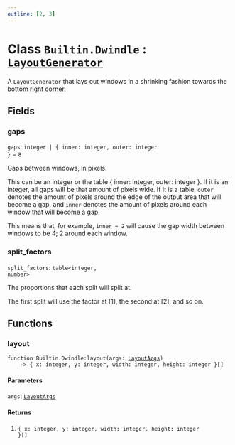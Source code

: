 ```yaml
---
outline: [2, 3]
---
```


# Class `Builtin.Dwindle` : <code><a href="/lua-reference/classes/LayoutGenerator">LayoutGenerator</a></code>


A `LayoutGenerator` that lays out windows in a shrinking fashion
towards the bottom right corner.

## Fields

### gaps

`gaps`: <code>integer | { inner: integer, outer: integer }</code> = `8`

Gaps between windows, in pixels.

This can be an integer or the table { inner: integer, outer: integer }.
If it is an integer, all gaps will be that amount of pixels wide.
If it is a table, `outer` denotes the amount of pixels around the
edge of the output area that will become a gap, and
`inner` denotes the amount of pixels around each window that
will become a gap.

This means that, for example, `inner = 2` will cause the gap
width between windows to be 4; 2 around each window.

### split_factors

`split_factors`: <code>table&lt;integer, number></code>

The proportions that each split will split at.

The first split will use the factor at [1],
the second at [2], and so on.


## Functions

### <Badge type="method" text="method" /> layout

<div class="language-lua"><pre><code>function Builtin.Dwindle:layout(args: <a href="/lua-reference/classes/LayoutArgs">LayoutArgs</a>)
    -> { x: integer, y: integer, width: integer, height: integer }[]</code></pre></div>



#### Parameters

`args`: <code><a href="/lua-reference/classes/LayoutArgs">LayoutArgs</a></code>



#### Returns

1. <code>{ x: integer, y: integer, width: integer, height: integer }[]</code>



